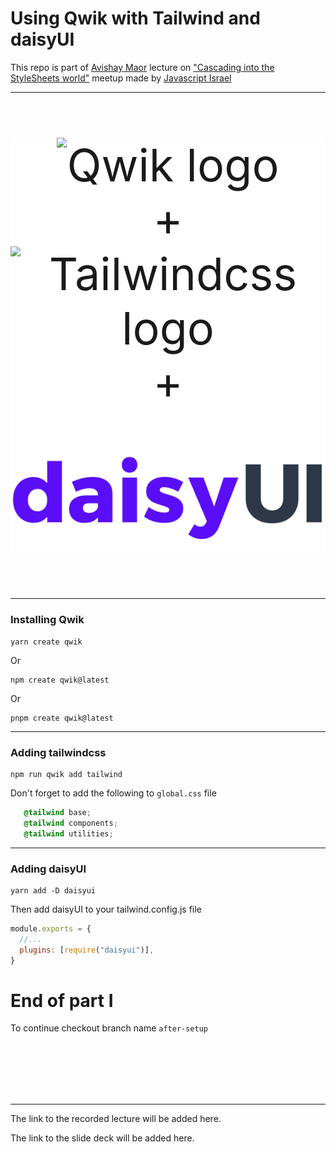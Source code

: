 # Using Qwik with Tailwind and daisyUI

This repo is part of [Avishay Maor](https://www.linkedin.com/in/avishay-maor-752113182/) lecture on ["Cascading into the StyleSheets world"](https://www.meetup.com/javascript-israel/events/290475803/) meetup made by [Javascript Israel](https://www.meetup.com/javascript-israel/)

---
<div style="text-align: center; background: #fff; font-size: 72px">

![Qwik logo](https://encrypted-tbn0.gstatic.com/images?q=tbn:ANd9GcSau_g83pOSuoBD4NOv77M0mRJu2D_KQzZl6FiwcK2p&s)
<br/> &plus;
![Tailwindcss logo](https://www.vectorlogo.zone/logos/tailwindcss/tailwindcss-ar21.png)
<br/> &plus;

![daisyui logo](https://raw.githubusercontent.com/saadeghi/files/main/daisyui/logo-4.svg)
</div>

---
### Installing Qwik
```shell
yarn create qwik
```
Or
```shell
npm create qwik@latest
```
Or
```shell
pnpm create qwik@latest
```

---
### Adding tailwindcss
```shell
npm run qwik add tailwind
```
Don't forget to add the following to `global.css` file

```css
   @tailwind base;
   @tailwind components;
   @tailwind utilities;
```
---
### Adding daisyUI
```shell
yarn add -D daisyui
```
Then add daisyUI to your tailwind.config.js file
```javascript
module.exports = {
  //...
  plugins: [require("daisyui")],
}
```
# End of part I
To continue checkout branch name `after-setup`

<br/>
<br/>
<br/>
<br/>
<br/>

---


The link to the recorded lecture will be added here.

The link to the slide deck will be added here.
